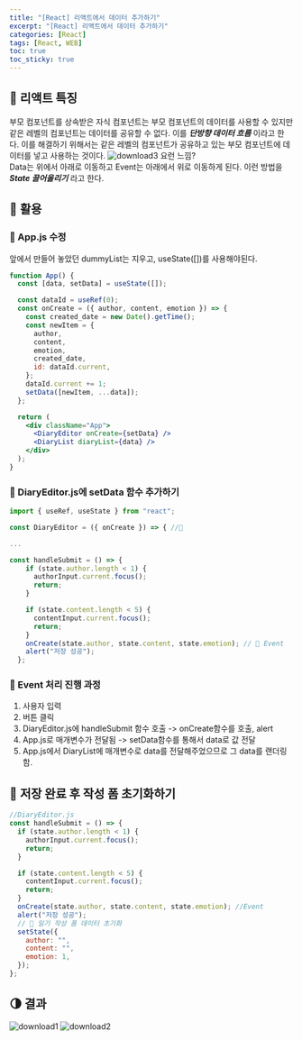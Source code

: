 ```yaml
---
title: "[React] 리액트에서 데이터 추가하기"
excerpt: "[React] 리액트에서 데이터 추가하기"
categories: [React]
tags: [React, WEB]
toc: true
toc_sticky: true
---
```


## 🔮 리액트 특징

부모 컴포넌트를 상속받은 자식 컴포넌트는 부모 컴포넌트의 데이터를 사용할 수 있지만 같은 레벨의 컴포넌트는 데이터를 공유할 수 없다. 이를 **_단방향 데이터 흐름_** 이라고 한다. 이를 해결하기 위해서는 같은 레벨의 컴포넌트가 공유하고 있는 부모 컴포넌트에 데이터를 넣고 사용하는 것이다.
![download3](https://user-images.githubusercontent.com/96654391/166117350-7591ead5-64be-4c20-b75c-c794de3c7fc8.png)
요런 느낌? <br>
Data는 위에서 아래로 이동하고 Event는 아래에서 위로 이동하게 된다.
이런 방법을 **_State 끌어올리기_** 라고 한다.

## 📐 활용

### 📍 App.js 수정

앞에서 만들어 놓았던 dummyList는 지우고, useState([])를 사용해야된다.

```jsx
function App() {
  const [data, setData] = useState([]);

  const dataId = useRef(0);
  const onCreate = ({ author, content, emotion }) => {
    const created_date = new Date().getTime();
    const newItem = {
      author,
      content,
      emotion,
      created_date,
      id: dataId.current,
    };
    dataId.current += 1;
    setData([newItem, ...data]);
  };

  return (
    <div className="App">
      <DiaryEditor onCreate={setData} />
      <DiaryList diaryList={data} />
    </div>
  );
}
```

### 📍 DiaryEditor.js에 setData 함수 추가하기

```jsx
import { useRef, useState } from "react";

const DiaryEditor = ({ onCreate }) => { //🌟

...

const handleSubmit = () => {
    if (state.author.length < 1) {
      authorInput.current.focus();
      return;
    }

    if (state.content.length < 5) {
      contentInput.current.focus();
      return;
    }
    onCreate(state.author, state.content, state.emotion); // 🌟 Event
    alert("저장 성공");
  };
```

### 📍 Event 처리 진행 과정

1. 사용자 입력
2. 버튼 클릭
3. DiaryEditor.js에 handleSubmit 함수 호출 -> onCreate함수를 호출, alert
4. App.js로 매개변수가 전달됨 -> setData함수를 통해서 data로 값 전달
5. App.js에서 DiaryList에 매개변수로 data를 전달해주었으므로 그 data를 랜더링함.

## 📐 저장 완료 후 작성 폼 초기화하기

```jsx
//DiaryEditor.js
const handleSubmit = () => {
  if (state.author.length < 1) {
    authorInput.current.focus();
    return;
  }

  if (state.content.length < 5) {
    contentInput.current.focus();
    return;
  }
  onCreate(state.author, state.content, state.emotion); //Event
  alert("저장 성공");
  // 🌟 일기 작성 폼 데이터 초기화
  setState({
    author: "",
    content: "",
    emotion: 1,
  });
};
```

## 🌗 결과

![download1](https://user-images.githubusercontent.com/96654391/166118590-ca98e946-dab6-4a23-9dcc-40e97bc213ee.png)
![download2](https://user-images.githubusercontent.com/96654391/166118592-d812e83b-023a-4a3c-8551-d3d51e10fefc.png)
